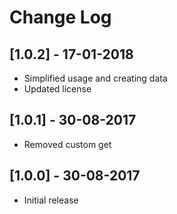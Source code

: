 # Change Log

## [1.0.2] - 17-01-2018
- Simplified usage and creating data
- Updated license

## [1.0.1] - 30-08-2017
- Removed custom get

## [1.0.0] - 30-08-2017
- Initial release
